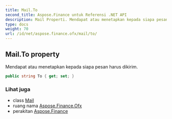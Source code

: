 ```yaml
---
title: Mail.To
second_title: Aspose.Finance untuk Referensi .NET API
description: Mail Properti. Mendapat atau menetapkan kepada siapa pesan harus dikirim.
type: docs
weight: 70
url: /id/net/aspose.finance.ofx/mail/to/
---
```

## Mail.To property

Mendapat atau menetapkan kepada siapa pesan harus dikirim.

```csharp
public string To { get; set; }
```

### Lihat juga

* class [Mail](../)
* ruang nama [Aspose.Finance.Ofx](../../mail/)
* perakitan [Aspose.Finance](../../../)


